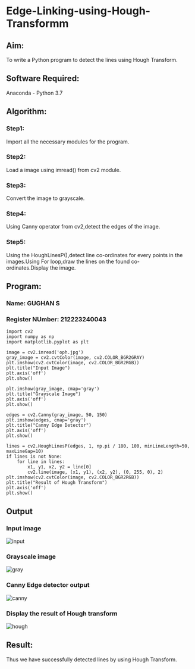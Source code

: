 # Edge-Linking-using-Hough-Transformm
## Aim:
To write a Python program to detect the lines using Hough Transform.

## Software Required:
Anaconda - Python 3.7

## Algorithm:
### Step1:

Import all the necessary modules for the program.
### Step2:

Load a image using imread() from cv2 module.
### Step3:

Convert the image to grayscale.
### Step4:

Using Canny operator from cv2,detect the edges of the image.
### Step5:

Using the HoughLinesP(),detect line co-ordinates for every points in the images.Using For loop,draw the lines on the found co-ordinates.Display the image.

## Program:
### Name: GUGHAN S
### Register NUmber: 212223240043
```
import cv2
import numpy as np
import matplotlib.pyplot as plt

image = cv2.imread('oph.jpg') 
gray_image = cv2.cvtColor(image, cv2.COLOR_BGR2GRAY)
plt.imshow(cv2.cvtColor(image, cv2.COLOR_BGR2RGB))  
plt.title("Input Image")
plt.axis('off')
plt.show()

plt.imshow(gray_image, cmap='gray')
plt.title("Grayscale Image")
plt.axis('off')
plt.show()

edges = cv2.Canny(gray_image, 50, 150) 
plt.imshow(edges, cmap='gray')
plt.title("Canny Edge Detector")
plt.axis('off')
plt.show()

lines = cv2.HoughLinesP(edges, 1, np.pi / 180, 100, minLineLength=50, maxLineGap=10)
if lines is not None:  
    for line in lines:
        x1, y1, x2, y2 = line[0]
        cv2.line(image, (x1, y1), (x2, y2), (0, 255, 0), 2)
plt.imshow(cv2.cvtColor(image, cv2.COLOR_BGR2RGB))  
plt.title("Result of Hough Transform")
plt.axis('off')
plt.show()
```
## Output
### Input image
![input](https://github.com/user-attachments/assets/614644a9-010e-449c-8c9d-dacca7fd2e97)

### Grayscale image
![gray](https://github.com/user-attachments/assets/8761b877-f498-4e6f-a2d6-f1b95cd6c1ff)

### Canny Edge detector output
![canny](https://github.com/user-attachments/assets/cc6d690c-f0f7-44ba-842e-8b808aa5747b)

### Display the result of Hough transform
![hough](https://github.com/user-attachments/assets/f67c71fe-398b-4970-956d-2fcdb12aa953)

## Result:
Thus we have successfully detected lines by using Hough Transform.
